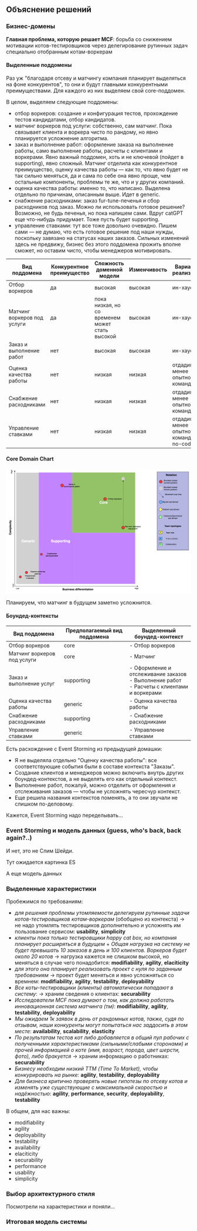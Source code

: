 ## Объяснение решений

### Бизнес-домены
**Главная проблема, которую решает MCF**: борьба со снижением мотивации котов-тестировщиков через делегирование рутинных задач специально отобранным котам-воркерам
#### Выделенные поддомены
Раз уж "благодаря отсеву и матчингу компания планирует выделяться на фоне конкурентов", то они и будут главными конкурентными преимуществами. Для каждого из них выделяем свой core-поддомен.

В целом, выделяем следующие поддомены:
- отбор воркеров: создание и конфигурация тестов, прохождение тестов кандидатами, отбор кандидатов. 
- матчинг воркеров под услуги: собственно, сам матчинг. Пока связывает клиента и воркера чисто по рандому, но явно планируется усложнение алгоритма.
- заказ и выполнение работ: оформление заказа на выполнение работы, само выполнение работы, расчеты с клиентами и воркерами. Явно важный поддомен, хоть и не ключевой (пойдет в supporting), явно сложный. Матчинг отделила как конкурентное преимущество, оценку качества работы — как то, что явно будет не так сильно меняться, да и сама по себе она явно проще, чем остальные компоненты, проблемы те же, что и у других компаний.
- оценка качества работы: именно то, что написано. Выделена отдельно по причинам, описанным выше. Идет в generic.
- снабжение расходниками: заказ fur-tune-печенья и сбор расходников под заказ. Можно ли использовать готовое решение? Возможно, не будь печенья, но пока напишем сами. Вдруг catGPT еще что-нибудь придумает. Тоже пусть будет supporting.
- управление ставками: тут все тоже довольно очевидно. Пишем сами — не думаю, что есть готовое решение под наши нужды, поскольку завязано на статусах наших заказов. Сильных изменений здесь не предвижу, бизнес без этого поддомена прожить вполне сможет, но оставим чисто, чтобы менеджеров мотивировать.

| Вид поддомена | Конкурентное преимущество | Сложность доменной модели | Изменчивость | Варианты реализации | Интерес проблемы | Предполагаемый вид поддомена |
|---|---|---|---|---|---|---|
| Отбор воркеров | да | высокая | высокая | ин-хаус | высокий | core |
| Матчинг воркеров под услуги | да | пока низкая, но со временем может стать высокой | высокая | ин-хаус | высокий | core |
| Заказ и выполнение работ | нет | высокая | высокая | ин-хаус | низкий | supporting |
| Оценка качества работы | нет | низкая | низкая | отдадим менее опытной команде | низкий | generic |
| Снабжение расходниками | нет | низкая | низкая | отдадим менее опытной команде | низкий | supporting |
| Управление ставками | нет | низкая | низкая | отдадим менее опытной команде, no-code | низкий | generic |

#### Core Domain Chart

![Core Domain Chart](https://github.com/RaileyHartheim/make-cats-free/blob/main/homework-02/MCF-core-domain-chart-02.png?raw=true)

Планируем, что матчинг в будущем заметно усложнится.

#### Боундед-контексты

| Вид поддомена | Предполагаемый вид поддомена | Выделенный боундед-контекст |
|---|---|---|
| Отбор воркеров | core | - Отбор воркеров|
| Матчинг воркеров под услуги | core | - Матчинг |
| Заказ и выполнение услуг | supporting | - Оформление и отслеживание заказов<br>- Выполнение работ<br>- Расчеты с клиентами и воркерами |
| Оценка качества работы | generic | - Оценка качества работы |
| Снабжение расходниками | supporting | - Снабжение расходниками |
| Управление ставками | generic | - Управление ставками |

Есть расхождение с Event Storming из предыдущей домашки: 
- Я не выделяла отдельно "Оценку качества работы": все соответствующие события были в составе контекста "Заказы".
- Создание клиентов и менеджеров можно включить внутрь других боундед-контекстов, а не выделять его как отдельный контекст.
- Выполнение работ, пожалуй, можно отделить от оформления и отслеживания заказов — чтобы не усложнять чересчур контекст.
- Еще решила названия контекстов поменять, а то они звучали не слишком по-деловому.

Кажется, Event Storming надо переделывать...

### Event Storming и модель данных (guess, who's back, back again?..)

И нет, это не Слим Шейди.

Тут ожидается картинка ES

А еще модель данных

### Выделенные характеристики
Пробежимся по требованиям:
- *для решения проблемы утомляемости делегируем рутинные задачи котов-тестировщиков котам-воркерам* (обобщено из контекста) -> не надо утомлять тестировщиков дополнительно и усложнять им пользование сервисом: **usability**, **simplicity**
- *клиенты пока только тестировщики happy cat box, но компания планирует расширяться в будущем* + *Общая нагрузка на систему не будет превышать 10 заказов в день и 100 клиентов. Воркеров будет около 20 котов* -> нагрузка кажется не слишком высокой, но меняться в случае чего понадобится: **modifiability**, **agility**, **elaciticity**
- *для этого она планирует реализовать проект с нуля по заданным требованиям* -> проект будет меняться и явно усложняться со времнем: **modifiability**, **agility**, **testability**, **deployability**
- *Все коты-тестировщики (клиенты) автоматически попадают в систему*: -> храним сведения о клиентах: **securability**
- *Исследователи MCF пока думают о том, как должна работать инновационная система матчинга (тм)*: **modifiability**, **agility**, **testability**, **deployability**
- *Мы ожидаем 1к заявок в день от рандомных котов, также, судя по отзывам, наши конкуренты могут попытаться нас заддосить в этом месте*: **availability**, **scalability**, **elasticity**
- *По результатам тестов кот либо добавляется в общий пул рабочих с полученными характеристиками (сильными/слабыми сторонами) и прочей информацией о коте (имя, возраст, порода, цвет шерсти, фото), либо бракуется* -> храним информацию о работниках: **securability**
- *Бизнесу необходим низкий ТТМ (Time To Market), чтобы конкурировать на рынке*: **agility**, **testability**, **deployability**
- *Для бизнеса критично проверять новые гипотезы по отсеву котов и изменять уже существующие с максимальной скоростью и надёжностью*: **agility**, **performance**, **security**, **deployability**, **testability**

В общем, для нас важны:
- modifiability
- agility
- deployability
- testability
- availability
- elaciticity
- securability
- performance
- usability
- simplicity

### Выбор архитектурного стиля
Посмотрели на характеристики и поняли...



### Итоговая модель системы
